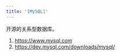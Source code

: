 ```yaml
---
title: '[MySQL]'
---
```


开源的关系型数据库。

1. <https://www.mysql.com>
2. <https://dev.mysql.com/downloads/mysql/>
